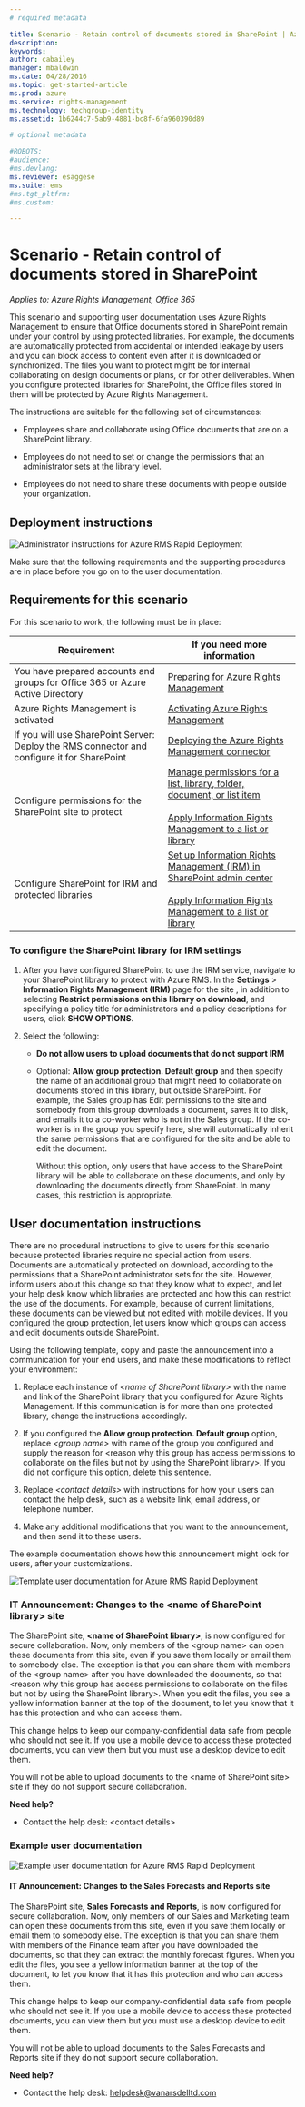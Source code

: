 ```yaml
---
# required metadata

title: Scenario - Retain control of documents stored in SharePoint | Azure RMS
description:
keywords:
author: cabailey
manager: mbaldwin
ms.date: 04/28/2016
ms.topic: get-started-article
ms.prod: azure
ms.service: rights-management
ms.technology: techgroup-identity
ms.assetid: 1b6244c7-5ab9-4881-bc8f-6fa960390d89

# optional metadata

#ROBOTS:
#audience:
#ms.devlang:
ms.reviewer: esaggese
ms.suite: ems
#ms.tgt_pltfrm:
#ms.custom:

---
```


# Scenario - Retain control of documents stored in SharePoint

*Applies to: Azure Rights Management, Office 365*

This scenario and supporting user documentation uses Azure Rights Management to ensure that Office documents stored in SharePoint remain under your control by using protected libraries. For example, the documents are automatically protected from accidental or intended leakage by users and you can block access to content even after it is downloaded or synchronized. The files you want to protect might be for internal collaborating on design documents or plans, or for other deliverables. When you configure protected libraries for SharePoint, the Office files stored in them will be protected by Azure Rights Management.

The instructions are suitable for the following set of circumstances:

-   Employees share and collaborate using Office documents that are on a SharePoint library.

-   Employees do not need to set or change the permissions that an administrator sets at the library level.

-   Employees do not need to share these documents with people outside your organization.

## Deployment instructions
![Administrator instructions for Azure RMS Rapid Deployment](../media/AzRMS_AdminBanner.png)

Make sure that the following requirements and the supporting procedures are in place before you go on to the user documentation.

## Requirements for this scenario
For this scenario to work, the following must be in place:

|Requirement|If you need more information|
|---------------|--------------------------------|
|You have prepared accounts and groups for Office 365 or Azure Active Directory|[Preparing for Azure Rights Management](https://technet.microsoft.com/library/jj585029.aspx)|
|Azure Rights Management is activated|[Activating Azure Rights Management](https://technet.microsoft.com/library/jj658941.aspx)|
|If you will use SharePoint Server: Deploy the RMS connector and configure it for SharePoint|[Deploying the Azure Rights Management connector](https://technet.microsoft.com/library/dn375964.aspx)|
|Configure permissions for the SharePoint site to protect|[Manage permissions for a list, library, folder, document, or list item](https://support.office.com/en-ca/article/Manage-permissions-for-a-list-library-folder-document-or-list-item-9d13e7df-a770-4646-91ab-e3c117fcef45)<br /><br />[Apply Information Rights Management to a list or library](http://office.microsoft.com/sharepoint-help/apply-information-rights-management-to-a-list-or-library-HA102891460.aspx)|
|Configure SharePoint for IRM and protected libraries|[Set up Information Rights Management (IRM) in SharePoint admin center](https://support.office.com/en-us/article/Set-up-Information-Rights-Management-IRM-in-SharePoint-admin-center-239ce6eb-4e81-42db-bf86-a01362fed65c)<br /><br />[Apply Information Rights Management to a list or library](http://office.microsoft.com/sharepoint-help/apply-information-rights-management-to-a-list-or-library-HA102891460.aspx)|

### To configure the SharePoint library for IRM settings

1.  After you have configured SharePoint to use the IRM service, navigate to your SharePoint library to protect with Azure RMS. In the **Settings** &gt; **Information Rights Management (IRM)** page for the site , in addition to selecting **Restrict permissions on this library on download**, and specifying a policy title for administrators and a policy descriptions for users, click **SHOW OPTIONS**.

2.  Select the following:

    -   **Do not allow users to upload documents that do not support IRM**

    -   Optional: **Allow group protection. Default group** and then specify the name of an additional group that might need to collaborate on documents stored in this library, but outside SharePoint. For example, the Sales group has Edit permissions to the site and somebody from this group downloads a document, saves it to disk, and emails it to a co-worker who is not in the Sales group. If the co-worker is in the group you specify here, she will automatically inherit the same permissions that are configured for the site and be able to edit the document.

        Without this option, only users that have access to the SharePoint library will be able to collaborate on these documents, and only by downloading the documents directly from SharePoint. In many cases, this restriction is appropriate.

## User documentation instructions
There are no procedural instructions to give to users for this scenario because protected libraries require no special action from users. Documents are automatically protected on download, according to the permissions that a SharePoint administrator sets for the site. However, inform users about this change so that they know what to expect, and let your help desk know which libraries are protected and how this can restrict the use of the documents. For example, because of current limitations, these documents can be viewed but not edited with mobile devices. If you configured the group protection, let users know which groups can access and edit documents outside SharePoint.

Using the following template, copy and paste the announcement into a communication for your end users, and make these modifications to reflect your environment:

1.  Replace each instance of *&lt;name of SharePoint library&gt;* with the name and link of the SharePoint library that you configured for Azure Rights Management. If this communication is for more than one protected library, change the instructions accordingly.

2.  If you configured the **Allow group protection. Default group** option, replace *&lt;group name&gt;* with name of the group you configured and supply the reason for &lt;reason why this group has access permissions to collaborate on the files but not by using the SharePoint library&gt;. If you did not configure this option, delete this sentence.

3.  Replace *&lt;contact details&gt;* with instructions for how your users can contact the help desk, such as a website link, email address, or telephone number.

4.  Make any additional modifications that you want to the announcement, and then send it to these users.

The example documentation shows how this announcement might look for users, after your customizations.

![Template user documentation for Azure RMS Rapid Deployment](../media/AzRMS_UsersBanner.png)

### IT Announcement: Changes to the &lt;name of SharePoint library&gt; site
The SharePoint site, **&lt;name of SharePoint library&gt;**, is now configured for secure collaboration. Now, only members of the &lt;group name&gt; can open these documents from this site, even if you save them locally or email them to somebody else. The exception is that you can share them with members of the &lt;group name&gt; after you have downloaded the documents, so that &lt;reason why this group has access permissions to collaborate on the files but not by using the SharePoint library&gt;. When you edit the files, you see a yellow information banner at the top of the document, to let you know that it has this protection and who can access them.

This change helps to keep our company-confidential data safe from people who should not see it. If you use a mobile device to access these protected documents, you can view them but you must use a desktop device to edit them.

You will not be able to upload documents to the &lt;name of SharePoint site&gt; site if they do not support secure collaboration.

**Need help?**

-   Contact the help desk: &lt;contact details&gt;

### Example user documentation
![Example user documentation for Azure RMS Rapid Deployment](../media/AzRMS_ExampleBanner.png)

#### IT Announcement: Changes to the Sales Forecasts and Reports site
The SharePoint site, **Sales Forecasts and Reports**, is now configured for secure collaboration. Now, only members of our Sales and Marketing team can open these documents from this site, even if you save them locally or email them to somebody else. The exception is that you can share them with members of the Finance team after you have downloaded the documents, so that they can extract the monthly forecast figures. When you edit the files, you see a yellow information banner at the top of the document, to let you know that it has this protection and who can access them.

This change helps to keep our company-confidential data safe from people who should not see it. If you use a mobile device to access these protected documents, you can view them but you must use a desktop device to edit them.

You will not be able to upload documents to the Sales Forecasts and Reports site if they do not support secure collaboration.

**Need help?**

-   Contact the help desk: helpdesk@vanarsdelltd.com


